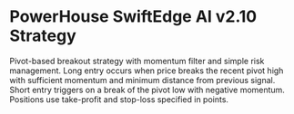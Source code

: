 # PowerHouse SwiftEdge AI v2.10 Strategy

Pivot-based breakout strategy with momentum filter and simple risk management.
Long entry occurs when price breaks the recent pivot high with sufficient momentum and minimum distance from previous signal.
Short entry triggers on a break of the pivot low with negative momentum.
Positions use take-profit and stop-loss specified in points.
